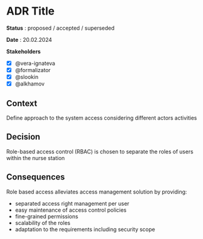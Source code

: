 # ADR Title

**Status** : proposed / accepted / superseded

**Date** : 20.02.2024

**Stakeholders**

- [x] @vera-ignateva
- [x] @formalizator
- [x] @slookin
- [x] @alkhamov

## Context
Define approach to the system access considering different actors activities

## Decision
Role-based access control (RBAC) is chosen to separate the roles of users within the nurse station

## Consequences
Role based access alleviates access management solution by providing: 
- separated access right management per user
- easy maintenance of access control policies
- fine-grained permissions
- scalability of the roles
- adaptation to the requirements including security scope
